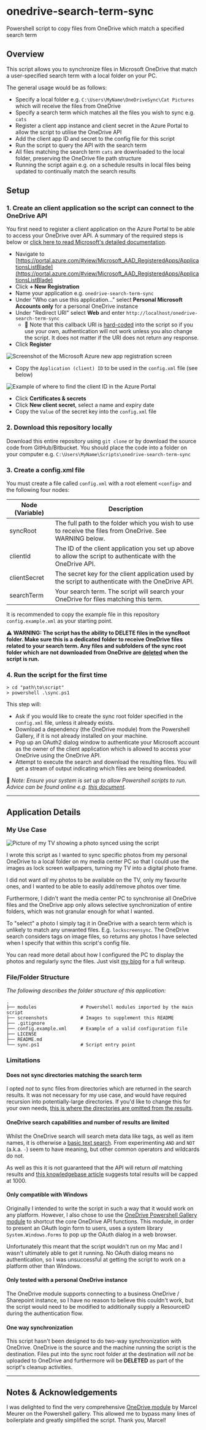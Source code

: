 # onedrive-search-term-sync
Powershell script to copy files from OneDrive which match a specified search term

## Overview
This script allows you to synchronize files in Microsoft OneDrive that match a user-specified search term with a local folder on your PC.

The general usage would be as follows:

* Specify a local folder e.g. `C:\Users\MyName\OneDriveSync\Cat Pictures` which will receive the files from OneDrive
* Specify a search term which matches all the files you wish to sync e.g. `cats`
* Register a client app instance and client secret in the Azure Portal to allow the script to utilise the OneDrive API
* Add the client app ID and secret to the config file for this script
* Run the script to query the API with the search term
* All files matching the search term `cats` are downloaded to the local folder, preserving the OneDrive file path structure
* Running the script again e.g. on a schedule results in local files being updated to continually match the search results

## Setup

### 1. Create an client application so the script can connect to the OneDrive API
You first need to register a client application on the Azure Portal to be able to access your OneDrive over API. A summary of the required steps is below or [click here to read Microsoft's detailed documentation](https://learn.microsoft.com/en-us/entra/identity-platform/quickstart-register-app).

* Navigate to [https://portal.azure.com/#view/Microsoft_AAD_RegisteredApps/ApplicationsListBlade](https://portal.azure.com/#view/Microsoft_AAD_RegisteredApps/ApplicationsListBlade)
* Click **+ New Registration**
* Name your application e.g. `onedrive-search-term-sync`
* Under "Who can use this application..." select **Personal Microsoft Accounts only** for a personal OneDrive instance
* Under "Redirect URI" select **Web** and enter `http://localhost/onedrive-search-term-sync`
    * 📝 Note that this callback URI is [hard-coded](./modules/GetAuthToken.psm1#L51) into the script so if you use your own, authentication will not work unless you also change the script. It does not matter if the URI does not return any response.
* Click **Register**

![Screenshot of the Microsoft Azure new app registration screen](./screenshots/app-registration-screen.png)

* Copy the `Application (client) ID` to be used in the `config.xml` file (see below)

![Example of where to find the client ID in the Azure Portal](./screenshots/client-id.png)

* Click **Certificates & secrets**
* Click **New client secret**, select a name and expiry date
* Copy the `Value` of the secret key into the `config.xml` file

### 2. Download this repository locally
Download this entire repository using `git clone` or by download the source code from GitHub/Bitbucket. You should place the code into a folder on your computer e.g. `C:\Users\MyName\Scripts\onedrive-search-term-sync`

### 3. Create a config.xml file

You must create a file called `config.xml` with a root element `<config>` and the following four nodes: 

| Node (Variable) | Description                                                                                                  |
|-----------------|--------------------------------------------------------------------------------------------------------------|
| syncRoot        | The full path to the folder which you wish to use to receive the files from OneDrive. See WARNING below.     |
| clientId        | The ID of the client application you set up above to allow the script to authenticate with the OneDrive API. |
| clientSecret    | The secret key for the client application used by the script to authenticate with the OneDrive API.          |
| searchTerm      | Your search term. The script will search your OneDrive for files matching this term.                         |

It is recommended to copy the example file in this repository `config.example.xml` as your starting point.

⚠️ **WARNING: The script has the ability to DELETE files in the syncRoot folder. Make sure this is a dedicated folder to receive OneDrive files related to your search term. Any files and subfolders of the sync root folder which are not downloaded from OneDrive are [deleted](./modules/SyncODSearchResults.psm1#L53) when the script is run.**

### 4. Run the script for the first time

```
> cd "path\to\script"
> powershell .\sync.ps1
```

This step will:
* Ask if you would like to create the sync root folder specified in the `config.xml` file, unless it already exists.
* Download a dependency (the OneDrive module) from the Powershell Gallery, if it is not already installed on your machine.
* Pop up an OAuth2 dialog window to authenticate your Microsoft account as the owner of the client application which is allowed to access your OneDrive using the OneDrive API.
* Attempt to execute the search and download the resulting files. You will get a stream of output indicating which files are being downloaded.

📝 _Note: Ensure your system is set up to allow Powershell scripts to run. Advice can be found online e.g. [this document](https://learn.microsoft.com/en-us/powershell/module/microsoft.powershell.core/about/about_execution_policies)._

---

## Application Details

### My Use Case
![Picture of my TV showing a photo synced using the script](./screenshots/tv-wallpaper.jpg)

I wrote this script as I wanted to sync specific photos from my personal OneDrive to a local folder on my media center PC so that I could use the images as lock screen wallpapers, turning my TV into a digital photo frame.

I did not want _all_ my photos to be available on the TV, only my favourite ones, and I wanted to be able to easily add/remove photos over time.

Furthermore, I didn't want the media center PC to synchronise all OneDrive files and the OneDrive app only allows selective synchronization of entire folders, which was not granular enough for what I wanted.

To "select" a photo I simply tag it in OneDrive with a search term which is unlikely to match any unwanted files. E.g. `lockscreensync`. The OneDrive search considers tags on image files, so returns any photos I have selected when I specify that within this script's config file.

You can read more detail about how I configured the PC to display the photos and regularly sync the files. Just visit [my blog](https://www.andrewchart.co.uk/blog/web/development/display-onedrive-photos-on-windows-lock-screen) for a full writeup.

### File/Folder Structure
_The following describes the folder structure of this application:_

    .
    ├── modules                # Powershell modules imported by the main script
    ├── screenshots            # Images to supplement this README
    ├── .gitignore
    ├── config.example.xml     # Example of a valid configuration file
    ├── LICENSE
    ├── README.md
    └── sync.ps1               # Script entry point


### Limitations

#### Does not sync directories matching the search term
I opted _not_ to sync files from directories which are returned in the search results. It was not necessary for my use case, and would have required recursion into potentially-large directories. If you'd like to change this for your own needs, [this is where the directories are omitted from the results](./modules/SyncODSearchResults.psm1#L22).

#### OneDrive search capabilities and number of results are limited
Whilst the OneDrive search will search meta data like tags, as well as item names, it is otherwise a [basic text search](https://learn.microsoft.com/en-us/onedrive/developer/rest-api/api/driveitem_search). From experimenting `AND` and `NOT` (a.k.a. `-`) seem to have meaning, but other common operators and wildcards do not.

As well as this it is not guaranteed that the API will return _all_ matching results and [this knowledgebase article](https://learn.microsoft.com/en-us/graph/api/resources/search-api-overview?view=graph-rest-1.0#page-search-results) suggests total results will be capped at 1000.

#### Only compatible with Windows
Originally I intended to write the script in such a way that it would work on any platform. However, I also chose to use the [OneDrive Powershell Gallery module](https://www.powershellgallery.com/packages/OneDrive/2.0.0) to shortcut the core OneDrive API functions. This module, in order to present an OAuth login form to users, uses a system library `System.Windows.Forms` to pop up the OAuth dialog in a web browser. 

Unfortunately this meant that the script wouldn't run on my Mac and I wasn't ultimately able to get it running. No OAuth dialog means no authentication, so I was unsuccessful at getting the script to work on a platform other than Windows.

#### Only tested with a personal OneDrive instance
The OneDrive module supports connecting to a business OneDrive / Sharepoint instance, so I have no reason to believe this couldn't work, but the script would need to be modified to additionally supply a ResourceID during the authentication flow.

#### One way synchronization
This script hasn't been designed to do two-way synchronization with OneDrive. OneDrive is the source and the machine running the script is the destination. Files put into the sync root folder at the destination will _not_ be uploaded to OneDrive and furthermore will be **DELETED** as part of the script's cleanup activities.

---

## Notes & Acknowledgements
I was delighted to find the very comprehensive [OneDrive module](https://github.com/MarcelMeurer/PowerShellGallery-OneDrive) by Marcel Meurer on the Powershell gallery. This allowed me to bypass many lines of boilerplate and greatly simplified the script. Thank you, Marcel!
